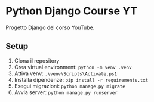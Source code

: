 # Python Django Course YT

Progetto Django del corso YouTube.

## Setup

1. Clona il repository
2. Crea virtual environment: `python -m venv .venv`
3. Attiva venv: `.\venv\Scripts\Activate.ps1`
4. Installa dipendenze: `pip install -r requirements.txt`
5. Esegui migrazioni: `python manage.py migrate`
6. Avvia server: `python manage.py runserver`

